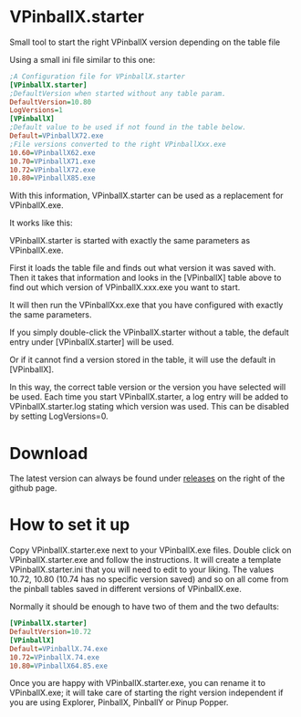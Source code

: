 # VPinballX.starter
Small tool to start the right VPinballX version depending on the table file

Using a small ini file similar to this one:

``` ini
;A Configuration file for VPinballX.starter
[VPinballX.starter]
;DefaultVersion when started without any table param.
DefaultVersion=10.80
LogVersions=1
[VPinballX]
;Default value to be used if not found in the table below.
Default=VPinballX72.exe
;File versions converted to the right VPinballXxx.exe
10.60=VPinballX62.exe
10.70=VPinballX71.exe
10.72=VPinballX72.exe
10.80=VPinballX85.exe
```

With this information, VPinballX.starter can be used as a replacement for VPinballX.exe.

It works like this:

VPinballX.starter is started with exactly the same parameters as VPinballX.exe.

First it loads the table file and finds out what version it was saved with. Then it takes that information
and looks in the [VPinballX] table above to find out which version of VPinballX.xxx.exe you want to start.

It will then run the VPinballXxx.exe that you have configured with exactly the same parameters.

If you simply double-click the VPinballX.starter without a table, the default entry under [VPinballX.starter] will be used.

Or if it cannot find a version stored in the table, it will use the default in [VPinballX].

In this way, the correct table version or the version you have selected will be used.
Each time you start VPinballX.starter, a log entry will be added to VPinballX.starter.log stating which version was used.
This can be disabled by setting LogVersions=0.
# Download

The latest version can always be found under [releases](https://github.com/JockeJarre/VPinballX.starter/releases) on the right of the github page.

# How to set it up

Copy VPinballX.starter.exe next to your VPinballX.exe files. Double click on VPinballX.starter.exe and follow the instructions.
It will create a template VPinballX.starter.ini that you will need to edit to your liking. 
The values 10.72, 10.80 (10.74 has no specific version saved) and so on all come from the pinball tables saved in different versions of VPinballX.exe.

Normally it should be enough to have two of them and the two defaults:

``` ini
[VPinballX.starter]
DefaultVersion=10.72
[VPinballX]
Default=VPinballX.74.exe
10.72=VPinballX.74.exe
10.80=VPinballX64.85.exe
```

Once you are happy with VPinballX.starter.exe, you can rename it to VPinballX.exe;
it will take care of starting the right version independent if you are using Explorer, PinballX, PinballY or Pinup Popper.
